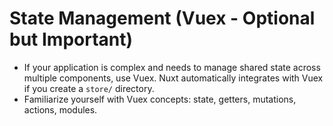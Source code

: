 # State Management (Vuex - Optional but Important)

- If your application is complex and needs to manage shared state across multiple components, use Vuex. Nuxt automatically integrates with Vuex if you create a `store/` directory.
- Familiarize yourself with Vuex concepts: state, getters, mutations, actions, modules.
